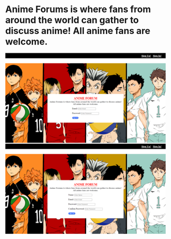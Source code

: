 # Anime Forums is where fans from around the world can gather to discuss anime! All anime fans are welcome.

![image 1](project_images/image1.png)
![image 2](project_images/image2.png)